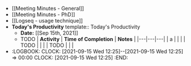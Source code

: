 - [[Meeting Minutes - General]]
- [[Meeting Minutes - PhD]]
- [[Logseq - usage technique]]
- **Today's Productivity**
  template:: Today's Productivity
	- **Date:** [[Sep 15th, 2021]]
	-
	  TODO | **Activity**      | **Time of Completion** | **Notes**    |
	  |---|---|---|
	  | a  |   |   | 
	  | TODO  |   |   | 
	  | TODO |   |   |
-
  :LOGBOOK:
  CLOCK: [2021-09-15 Wed 12:25]--[2021-09-15 Wed 12:25] =>  00:00
  CLOCK: [2021-09-15 Wed 12:25]
  :END: